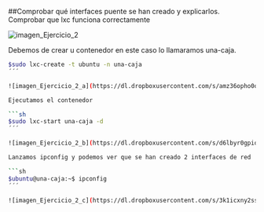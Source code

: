 ##Comprobar qué interfaces puente se han creado y explicarlos.
Comprobar que lxc funciona correctamente

![imagen_Ejercicio_2](https://dl.dropboxusercontent.com/s/wvq7y7vg99gw5cr/Ejer2_imagen_1.png?dl=0)

Debemos de crear u contenedor en este caso lo llamaramos una-caja.

```sh
$sudo lxc-create -t ubuntu -n una-caja
´´´

![imagen_Ejercicio_2_a](https://dl.dropboxusercontent.com/s/amz36opho0on1hx/Ejer2_imagen_2.png?dl=0)

Ejecutamos el contenedor

```sh
$sudo lxc-start una-caja -d
´´´

![imagen_Ejercicio_2_b](https://dl.dropboxusercontent.com/s/d6lbyr0gpiog38b/Ejer2_imagen_3.png?dl=0)

Lanzamos ipconfig y podemos ver que se han creado 2 interfaces de red  como son eth0 y lo, estas interface virtuales sirven para darle red a los contenedores siempre controlado en todo momento por el root creador del contenedor, esto nos permite tener un control absoluto sobre los contenedores.

```sh
$ubuntu@una-caja:~$ ipconfig
´´´

![imagen_Ejercicio_2_c](https://dl.dropboxusercontent.com/s/3k1icxny2ssdzmm/Ejer2_imagen_4.png?dl=0)


